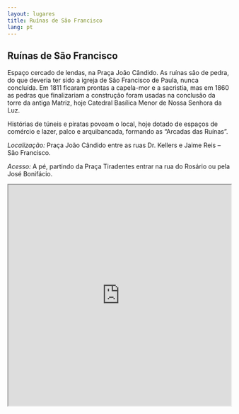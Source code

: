```yaml
---
layout: lugares
title: Ruínas de São Francisco
lang: pt
---
```


## Ruínas de São Francisco


Espaço cercado de lendas, na Praça João Cândido. As ruínas são de pedra, do que deveria ter sido a igreja de São Francisco de Paula, nunca concluída. Em 1811 ficaram prontas a capela-mor e a sacristia, mas em 1860 as pedras que finalizariam a construção foram usadas na conclusão da torre da antiga Matriz, hoje Catedral Basílica Menor de Nossa Senhora da Luz.

Histórias de túneis e piratas povoam o local, hoje dotado de espaços de comércio e lazer, palco e arquibancada, formando as “Arcadas das Ruínas”.


*Localização:*
Praça João Cândido entre as ruas Dr. Kellers e Jaime Reis – São Francisco.

*Acesso:*
A pé, partindo da Praça Tiradentes entrar na rua do Rosário ou pela José Bonifácio.

<iframe style="width:100%; height:500px;" src="https://a.tiles.mapbox.com/v4/nolram.imle060d/attribution,zoompan,zoomwheel,geocoder,share.html?access_token=pk.eyJ1Ijoibm9scmFtIiwiYSI6ImxwQndGSTQifQ.CiUt2RoqzvarItHA-wtPag"></iframe>
